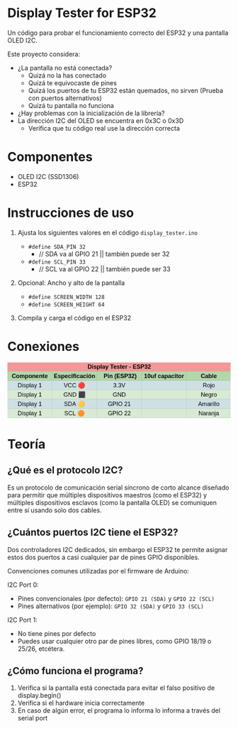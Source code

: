# Display Tester for ESP32
Un código para probar el funcionamiento correcto del ESP32 y una pantalla OLED I2C.

Este proyecto considera:
+ ¿La pantalla no está conectada?
    + Quizá no la has conectado
    + Quizá te equivocaste de pines
    + Quizá los puertos de tu ESP32 están quemados, no sirven (Prueba con puertos alternativos)
    + Quizá tu pantalla no funciona
+ ¿Hay problemas con la inicialización de la librería?
+ La dirección I2C del OLED se encuentra en 0x3C o 0x3D
    + Verifica que tu código real use la dirección correcta

# Componentes
+ OLED I2C (SSD1306)
+ ESP32 

# Instrucciones de uso
1. Ajusta los siguientes valores en el código `display_tester.ino`
    + `#define SDA_PIN 32`
        + // SDA va al GPIO 21 || también puede ser 32
    + `#define SCL_PIN 33`
        + // SCL va al GPIO 22 || también puede ser 33

2. Opcional: Ancho y alto de la pantalla
    + `#define SCREEN_WIDTH 128`
    + `#define SCREEN_HEIGHT 64`
3. Compila y carga el código en el ESP32

# Conexiones
<img src="https://raw.githubusercontent.com/elcaza/display_tester_oled_i2c/refs/heads/main/images/display_connections.png">

# Teoría

## ¿Qué es el protocolo I2C?
Es un protocolo de comunicación serial síncrono de corto alcance diseñado para permitir que múltiples dispositivos maestros (como el ESP32) y múltiples dispositivos esclavos (como la pantalla OLED) se comuniquen entre sí usando solo dos cables.

## ¿Cuántos puertos I2C tiene el ESP32?
Dos controladores I2C dedicados, sin embargo el ESP32 te permite asignar estos dos puertos a casi cualquier par de pines GPIO disponibles.

Convenciones comunes utilizadas por el firmware de Arduino:

I2C Port 0:
+ Pines convencionales (por defecto): `GPIO 21 (SDA)` y `GPIO 22 (SCL)`	
+ Pines alternativos (por ejemplo): `GPIO 32 (SDA)` y `GPIO 33 (SCL)`

I2C Port 1:
+ No tiene pines por defecto
+ Puedes usar cualquier otro par de pines libres, como GPIO 18/19 o 25/26, etcétera.

## ¿Cómo funciona el programa?
1. Verifica si la pantalla está conectada para evitar el falso positivo de display.begin()
1. Verifica si el hardware inicia correctamente
1. En caso de algún error, el programa lo informa lo informa a través del serial port